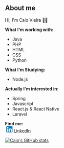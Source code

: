 ## About me

Hi, I'm Caio Vieira 👋🏻

<strong> What I'm working with: </strong>
 - Java
 - PHP
 - HTML
 - CSS
 - Python

<strong> What I'm Studying: </strong>
 - Node.js

<strong> Actually I'm interested in: </strong>
 - Spring
 - Javascript
 - React.js & React Native
 - Laravel

<strong> Find me: </strong>
<br>
<img style="margin-left: 4px" src="https://github.com/Caioohv/caioohv/blob/main/linkedin.png?raw=true" width="20"/> <a href="www.linkedin.com/in/caioviier">LinkedIn</a> 


[![Caio's GitHub stats](https://github-readme-stats.vercel.app/api?username=caioohv)](https://github.com/anuraghazra/github-readme-stats)


